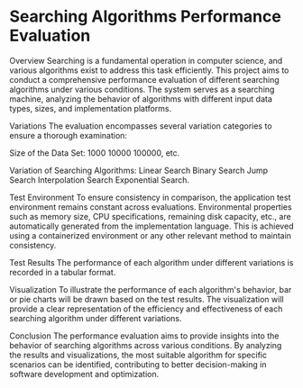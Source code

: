 # Searching Algorithms Performance Evaluation
Overview
Searching is a fundamental operation in computer science, and various algorithms exist to address this task efficiently. This project aims to conduct a comprehensive performance evaluation of different searching algorithms under various conditions. The system serves as a searching machine, analyzing the behavior of algorithms with different input data types, sizes, and implementation platforms.

Variations
The evaluation encompasses several variation categories to ensure a thorough examination:

Size of the Data Set:
1000
10000
100000, etc.

Variation of Searching Algorithms:
Linear Search
Binary Search
Jump Search
Interpolation Search
Exponential Search.

Test Environment
To ensure consistency in comparison, the application test environment remains constant across evaluations. Environmental properties such as memory size, CPU specifications, remaining disk capacity, etc., are automatically generated from the implementation language. This is achieved using a containerized environment or any other relevant method to maintain consistency.

Test Results
The performance of each algorithm under different variations is recorded in a tabular format.                                   

Visualization
To illustrate the performance of each algorithm's behavior, bar or pie charts will be drawn based on the test results. The visualization will provide a clear representation of the efficiency and effectiveness of each searching algorithm under different variations.

Conclusion
The performance evaluation aims to provide insights into the behavior of searching algorithms across various conditions. By analyzing the results and visualizations, the most suitable algorithm for specific scenarios can be identified, contributing to better decision-making in software development and optimization.
